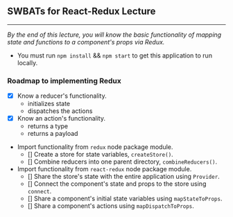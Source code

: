 ## SWBATs for React-Redux Lecture

***

*_By the end of this lecture, you will know the basic functionality of mapping state and functions to a component's props via Redux._* 

- You must run `npm install` && `npm start` to get this application to run locally. 

### Roadmap to implementing Redux

- [x] Know a reducer's functionality. 
    - initializes state
    - dispatches the actions
- [x] Know an action's functionality.
    - returns a type
    - returns a payload
- Import functionality from `redux` node package module.
    - [] Create a store for state variables, `createStore()`.
    - [] Combine reducers into one parent directory, `combineReducers()`.
- Import functionality from `react-redux` node package module.
    - [] Share the store's state with the entire application using `Provider`.
    - [] Connect the component's state and props to the store using `connect`.
    - [] Share a component's initial state variables using `mapStateToProps`.
    - [] Share a component's actions using `mapDispatchToProps`.